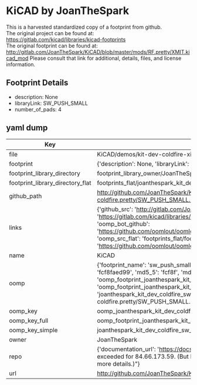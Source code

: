 # KiCAD by JoanTheSpark  
This is a harvested standardized copy of a footprint from github.  
The original project can be found at:  
https://gitlab.com/kicad/libraries/kicad-footprints  
The original footprint can be found at:
http://gitlab.com/JoanTheSpark/KiCAD/blob/master/mods/RF.pretty/XMIT.kicad_mod
Please consult that link for additional, details, files, and license information.  
## Footprint Details
* description: None  
* libraryLink: SW_PUSH_SMALL  
* number_of_pads: 4  
## yaml dump  
| Key | Value |  
| --- | --- |  
| file | KiCAD/demos/kit-dev-coldfire-xilinx_5213/kit-dev-coldfire.pretty/SW_PUSH_SMALL.kicad_mod |  
| footprint | {'description': None, 'libraryLink': 'SW_PUSH_SMALL', 'number_of_pads': 4} |  
| footprint_library_directory | footprint_library_owner/JoanTheSpark_KiCAD |  
| footprint_library_directory_flat | footprints_flat/joanthespark_kit_dev_coldfire_sw_push_small/working |  
| github_path | http://github.com/JoanTheSpark/KiCAD/blob/master/demos/kit-dev-coldfire-xilinx_5213/kit-dev-coldfire.pretty/SW_PUSH_SMALL.kicad_mod |  
| links | {'github_src': 'http://gitlab.com/JoanTheSpark/KiCAD/blob/master/mods/RF.pretty/XMIT.kicad_mod', 'github_src_repo': 'https://gitlab.com/kicad/libraries/kicad-footprints', 'oomp_bot': 'footprints/joanthespark_kit_dev_coldfire_sw_push_small/working', 'oomp_bot_github': 'https://github.com/oomlout/oomlout_oomp_footprint_bot/tree/main/footprints/joanthespark_kit_dev_coldfire_sw_push_small/working', 'oomp_src_flat': 'footprints_flat/footprints_flat/joanthespark_kit_dev_coldfire_sw_push_small/working', 'oomp_src_flat_github': 'https://github.com/oomlout/oomlout_oomp_footprint_src/tree/main/footprints_flat/joanthespark_kit_dev_coldfire_sw_push_small/working'} |  
| name | KiCAD |  
| oomp | {'footprint_name': 'sw_push_small', 'library_name': 'kit_dev_coldfire', 'md5': 'fcf8faed997967456b369bca5190c984', 'md5_10': 'fcf8faed99', 'md5_5': 'fcf8f', 'md5_6': 'fcf8fa', 'oomp_key': 'oomp_joanthespark_kit_dev_coldfire_sw_push_small', 'oomp_key_extra': 'oomp_footprint_joanthespark_kit_dev_coldfire_sw_push_small', 'oomp_key_full': 'oomp_footprint_joanthespark_kit_dev_coldfire_sw_push_small_fcf8fa', 'oomp_key_simple': 'joanthespark_kit_dev_coldfire_sw_push_small', 'original_filename': 'KiCAD/demos/kit-dev-coldfire-xilinx_5213/kit-dev-coldfire.pretty/SW_PUSH_SMALL.kicad_mod', 'owner_name': 'joanthespark'} |  
| oomp_key | oomp_joanthespark_kit_dev_coldfire_sw_push_small |  
| oomp_key_full | oomp_footprint_joanthespark_kit_dev_coldfire_sw_push_small |  
| oomp_key_simple | joanthespark_kit_dev_coldfire_sw_push_small |  
| owner | JoanTheSpark |  
| repo | {'documentation_url': 'https://docs.github.com/rest/overview/resources-in-the-rest-api#rate-limiting', 'message': "API rate limit exceeded for 84.66.173.59. (But here's the good news: Authenticated requests get a higher rate limit. Check out the documentation for more details.)"} |  
| url | http://github.com/JoanTheSpark/KiCAD |  

